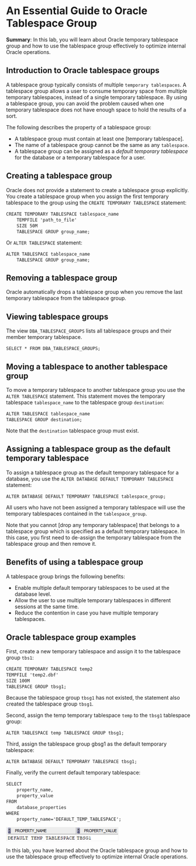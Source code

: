 # An Essential Guide to Oracle Tablespace Group
**Summary**: In this lab, you will learn about Oracle temporary tablespace group and how to use the tablespace group effectively to optimize internal Oracle operations.

Introduction to Oracle tablespace groups
----------------------------------------

A tablespace group typically consists of multiple `temporary tablespaces`. A tablespace group allows a user to consume temporary space from multiple temporary tablespaces, instead of a single temporary tablespace. By using a tablespace group, you can avoid the problem caused when one temporary tablespace does not have enough space to hold the results of a sort.

The following describes the property of a tablespace group:

*   A tablespace group must contain at least one [temporary tablespace].
*   The name of a tablespace group cannot be the same as any `tablespace`.
*   A tablespace group can be assigned as a _default temporary tablespace_ for the database or a temporary tablespace for a user.

Creating a tablespace group
---------------------------

Oracle does not provide a statement to create a tablespace group explicitly. You create a tablespace group when you assign the first temporary tablespace to the group using the `CREATE TEMPORARY TABLESPACE` statement:

```
CREATE TEMPORARY TABLESPACE tablespace_name 
    TEMPFILE 'path_to_file'
    SIZE 50M
    TABLESPACE GROUP group_name;

```


Or `ALTER TABLESPACE` statement:

```
ALTER TABLESPACE tablespace_name 
    TABLESPACE GROUP group_name;
```


Removing a tablespace group
---------------------------

Oracle automatically drops a tablespace group when you remove the last temporary tablespace from the tablespace group.

Viewing tablespace groups
-------------------------

The view `DBA_TABLESPACE_GROUPS` lists all tablespace groups and their member temporary tablespace.

```
SELECT * FROM DBA_TABLESPACE_GROUPS;

```


Moving a tablespace to another tablespace group
-----------------------------------------------

To move a temporary tablespace to another tablespace group you use the `ALTER TABLESPACE` statement. This statement moves the temporary tablespace `tablespace_name` to the tablespace group `destination`:

```
ALTER TABLESPACE tablespace_name
TABLESPACE GROUP destination;
```


Note that the `destination` tablespace group must exist.

Assigning a tablespace group as the default temporary tablespace
----------------------------------------------------------------

To assign a tablespace group as the default temporary tablespace for a database, you use the `ALTER DATABASE DEFAULT TEMPORARY TABLESPACE` statement:

```
ALTER DATABASE DEFAULT TEMPORARY TABLESPACE tablespace_group;
```


All users who have not been assigned a temporary tablespace will use the temporary tablespaces contained in the `tablespace_group`.

Note that you cannot [drop any temporary tablespace] that belongs to a tablespace group which is specified as a default temporary tablespace. In this case, you first need to de-assign the temporary tablespace from the tablespace group and then remove it.

Benefits of using a tablespace group
------------------------------------

A tablespace group brings the following benefits:

*   Enable multiple default temporary tablespaces to be used at the database level.
*   Allow the user to use multiple temporary tablespaces in different sessions at the same time.
*   Reduce the contention in case you have multiple temporary tablespaces.

Oracle tablespace group examples
--------------------------------

First, create a new temporary tablespace and assign it to the tablespace group `tbs1`:

```
CREATE TEMPORARY TABLESPACE temp2 
TEMPFILE 'temp2.dbf' 
SIZE 100M 
TABLESPACE GROUP tbsg1;
```


Because the tablespace group `tbsg1` has not existed, the statement also created the tablespace group `tbsg1`.

Second, assign the temp temporary tablespace `temp` to the `tbsg1` tablespace group:

```
ALTER TABLESPACE temp TABLESPACE GROUP tbsg1;
```


Third, assign the tablespace group gbsg1 as the default temporary tablespace:

```
ALTER DATABASE DEFAULT TEMPORARY TABLESPACE tbsg1;
```


Finally, verify the current default temporary tablespace:

```
SELECT 
    property_name, 
    property_value 
FROM 
    database_properties 
WHERE 
    property_name='DEFAULT_TEMP_TABLESPACE';
```


![oracle tablespace group - default temporary tablespace](./images/oracle-tablespace-group-default-temporary-tablespace.png)

In this lab, you have learned about the Oracle tablespace group and how to use the tablespace group effectively to optimize internal Oracle operations.
